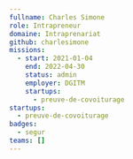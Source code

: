 ```yaml
---
fullname: Charles Simone
role: Intrapreneur
domaine: Intraprenariat
github: charlesimone
missions:
  - start: 2021-01-04
    end: 2022-04-30
    status: admin
    employer: DGITM
    startups:
      - preuve-de-covoiturage
startups:
  - preuve-de-covoiturage
badges:
  - segur
teams: []
---
```

